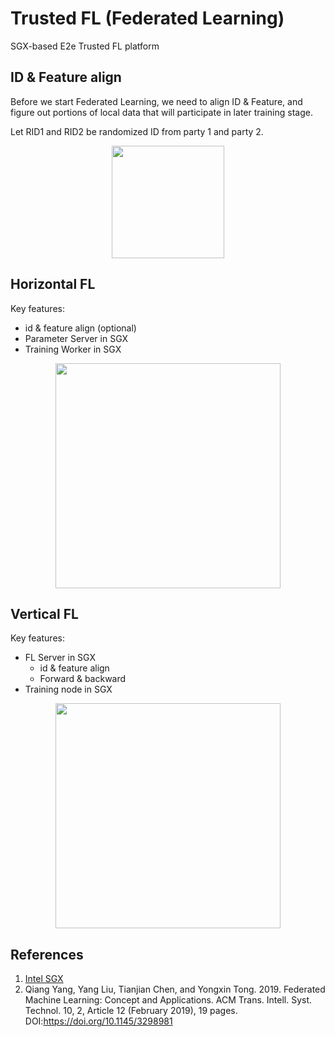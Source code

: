 # Trusted FL (Federated Learning)

SGX-based E2e Trusted FL platform

## ID & Feature align

Before we start Federated Learning, we need to align ID & Feature, and figure out portions of local data that will participate in later training stage.

Let RID1 and RID2 be randomized ID from party 1 and party 2.

<div align="center">
   <p align="center"> <img src="../docs/image/id_align.png" height=180px; weight=650px;"><br></p>
</div>

## Horizontal FL

Key features:

* id & feature align (optional)
* Parameter Server in SGX
* Training Worker in SGX

<div align="center">
   <p align="center"> <img src="../docs/image/hfl.png" height=360px; weight=800px;"><br></p>
</div>

## Vertical FL

Key features:

* FL Server in SGX
    * id & feature align
    * Forward & backward
* Training node in SGX

<div align="center">
   <p align="center"> <img src="../docs/image/vfl.png" height=360px; weight=800px;"><br></p>
</div>

## References

1. [Intel SGX](https://software.intel.com/content/www/us/en/develop/topics/software-guard-extensions.html)
2. Qiang Yang, Yang Liu, Tianjian Chen, and Yongxin Tong. 2019. Federated Machine Learning: Concept and Applications. ACM Trans. Intell. Syst. Technol. 10, 2, Article 12 (February 2019), 19 pages. DOI:https://doi.org/10.1145/3298981
